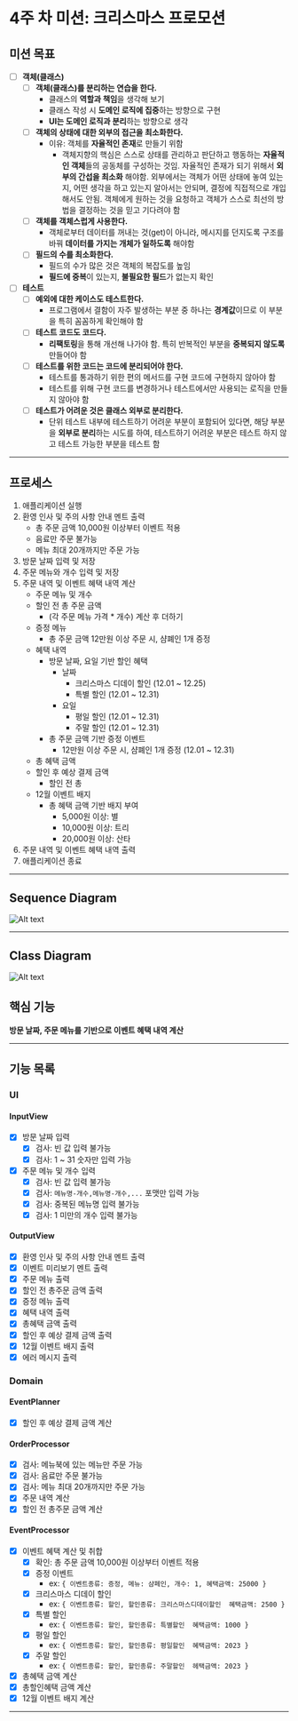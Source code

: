 # 4주 차 미션: 크리스마스 프로모션

## 미션 목표

- [ ] **객체(클래스)**
  - [ ] **객체(클래스)를 분리하는 연습을 한다.**
    - 클래스의 **역할과 책임**을 생각해 보기
    - 클래스 작성 시 **도메인 로직에 집중**하는 방향으로 구현
    - **UI는 도메인 로직과 분리**하는 방향으로 생각
  - [ ] **객체의 상태에 대한 외부의 접근을 최소화한다.**
    - 이유: 객체를 **자율적인 존재**로 만들기 위함
      - 객체지향의 핵심은 스스로 상태를 관리하고 판단하고 행동하는 **자율적인 객체**들의 공동체를 구성하는 것임. 자율적인 존재가 되기 위해서 **외부의 간섭을 최소화** 해야함. 외부에서는 객체가 어떤 상태에 놓여 있는지, 어떤 생각을 하고 있는지 알아서는 안되며, 결정에 직접적으로 개입해서도 안됨. 객체에게 원하는 것을 요청하고 객체가 스스로 최선의 방법을 결정하는 것을 믿고 기다려야 함
  - [ ] **객체를 객체스럽게 사용한다.**
    - 객체로부터 데이터를 꺼내는 것(get)이 아니라, 메시지를 던지도록 구조를 바꿔 **데이터를 가지는 개체가 일하도록** 해야함
  - [ ] **필드의 수를 최소화한다.**
    - 필드의 수가 많은 것은 객체의 복잡도를 높임
    - **필드에 중복**이 있는지, **불필요한 필드**가 없는지 확인
- [ ] **테스트**
  - [ ] **예외에 대한 케이스도 테스트한다.**
    - 프로그램에서 결함이 자주 발생하는 부분 중 하나는 **경계값**이므로 이 부분을 특히 꼼꼼하게 확인해야 함
  - [ ] **테스트 코드도 코드다.**
    - **리팩토링**을 통해 개선해 나가야 함. 특히 반복적인 부분을 **중복되지 않도록** 만들어야 함
  - [ ] **테스트를 위한 코드는 코드에 분리되어야 한다.**
    - 테스트를 통과하기 위한 편의 메서드를 구현 코드에 구현하지 않아야 함
    - 테스트를 위해 구현 코드를 변경하거나 테스트에서만 사용되는 로직을 만들지 않아야 함
  - [ ] **테스트가 어려운 것은 클래스 외부로 분리한다.**
    - 단위 테스트 내부에 테스트하기 어려운 부분이 포함되어 있다면, 해당 부분을 **외부로 분리**하는 시도를 하여, 테스트하기 어려운 부분은 테스트 하지 않고 테스트 가능한 부분을 테스트 함

---

## 프로세스

1. 애플리케이션 실행
2. 환영 인사 및 주의 사항 안내 멘트 출력
   - 총 주문 금액 10,000원 이상부터 이벤트 적용
   - 음료만 주문 불가능
   - 메뉴 최대 20개까지만 주문 가능
3. 방문 날짜 입력 및 저장
4. 주문 메뉴와 개수 입력 및 저장
5. 주문 내역 및 이벤트 혜택 내역 계산
   - 주문 메뉴 및 개수
   - 할인 전 총 주문 금액
     - (각 주문 메뉴 가격 \* 개수) 계산 후 더하기
   - 증정 메뉴
     - 총 주문 금액 12만원 이상 주문 시, 샴폐인 1개 증정
   - 혜택 내역
     - 방문 날짜, 요일 기반 할인 혜택
       - 날짜
         - 크리스마스 디데이 할인 (12.01 ~ 12.25)
         - 특별 할인 (12.01 ~ 12.31)
       - 요일
         - 평일 할인 (12.01 ~ 12.31)
         - 주말 할인 (12.01 ~ 12.31)
     - 총 주문 금액 기반 증정 이벤트
       - 12만원 이상 주문 시, 샴폐인 1개 증정 (12.01 ~ 12.31)
   - 총 혜택 금액
   - 할인 후 예상 결제 금액
     - 할인 전 총
   - 12월 이벤트 배지
     - 총 혜택 금액 기반 배지 부여
       - 5,000원 이상: 별
       - 10,000원 이상: 트리
       - 20,000원 이상: 산타
6. 주문 내역 및 이벤트 혜택 내역 출력
7. 애플리케이션 종료

---

## Sequence Diagram

![Alt text](sequenceDiagram.png)

---

## Class Diagram

![Alt text](classDiagram.png)

## 핵심 기능

**방문 날짜, 주문 메뉴를 기반으로 이벤트 혜택 내역 계산**

---

## 기능 목록

### UI

#### InputView

- [x] 방문 날짜 입력
  - [x] 검사: 빈 값 입력 불가능
  - [x] 검사: 1 ~ 31 숫자만 입력 가능
- [x] 주문 메뉴 및 개수 입력
  - [x] 검사: 빈 값 입력 불가능
  - [x] 검사: `메뉴명-개수,메뉴명-개수,...` 포맷만 입력 가능
  - [x] 검사: 중복된 메뉴명 입력 불가능
  - [x] 검사: 1 미만의 개수 입력 불가능

#### OutputView

- [x] 환영 인사 및 주의 사항 안내 멘트 출력
- [x] 이벤트 미리보기 멘트 출력
- [x] 주문 메뉴 출력
- [x] 할인 전 총주문 금액 출력
- [x] 증정 메뉴 출력
- [x] 혜택 내역 출력
- [x] 총혜택 금액 출력
- [x] 할인 후 예상 결제 금액 출력
- [x] 12월 이벤트 배지 출력
- [x] 에러 메시지 출력

### Domain

#### EventPlanner

- [x] 할인 후 예상 결제 금액 계산

#### OrderProcessor

- [x] 검사: 메뉴북에 있는 메뉴만 주문 가능
- [x] 검사: 음료만 주문 불가능
- [x] 검사: 메뉴 최대 20개까지만 주문 가능
- [x] 주문 내역 계산
- [x] 할인 전 총주문 금액 계산

#### EventProcessor

- [x] 이벤트 혜택 계산 및 취합
  - [x] 확인: 총 주문 금액 10,000원 이상부터 이벤트 적용
  - [x] 증정 이벤트
    - ex: `{ 이벤트종류: 증정, 메뉴: 샴페인, 개수: 1, 혜택금액: 25000 }`
  - [x] 크리스마스 디데이 할인
    - ex: `{ 이벤트종류: 할인, 할인종류: 크리스마스디데이할인  혜택금액: 2500 }`
  - [x] 특별 할인
    - ex: `{ 이벤트종류: 할인, 할인종류: 특별할인  혜택금액: 1000 }`
  - [x] 평일 할인
    - ex: `{ 이벤트종류: 할인, 할인종류: 평일할인  혜택금액: 2023 }`
  - [x] 주말 할인
    - ex: `{ 이벤트종류: 할인, 할인종류: 주말할인  헤택금액: 2023 }`
- [x] 총혜택 금액 계산
- [x] 총할인혜택 금액 계산
- [x] 12월 이벤트 배지 계산

---
